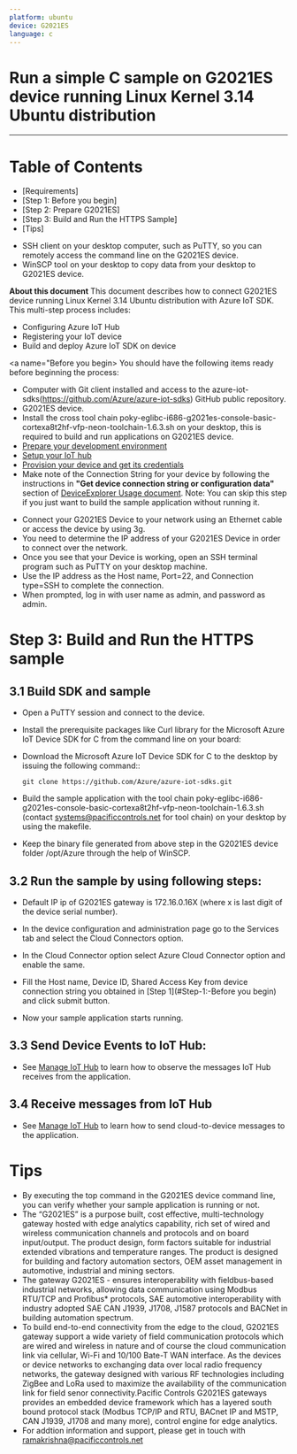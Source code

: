 ```yaml
---
platform: ubuntu
device: G2021ES
language: c
---
```


Run a simple C sample on G2021ES device running Linux Kernel 3.14 Ubuntu distribution
===
---

# Table of Contents

-   [Requirements]
-   [Step 1: Before you begin]
-   [Step 2: Prepare G2021ES]
-   [Step 3: Build and Run the HTTPS Sample]
-   [Tips]

<a name="Requirements"></a>
-   SSH client on your desktop computer, such as PuTTY, so you can remotely access the command line on the G2021ES device.
-   WinSCP tool on your desktop to copy data from your desktop to G2021ES device.

**About this document**
This document describes how to connect G2021ES device running Linux Kernel 3.14 Ubuntu distribution with Azure IoT SDK. This multi-step process includes:
-   Configuring Azure IoT Hub
-   Registering your IoT device
-   Build and deploy Azure IoT SDK on device

<a name="Before you begin></a>
You should have the following items ready before beginning the process:

-   Computer with Git client installed and access to the azure-iot-sdks(https://github.com/Azure/azure-iot-sdks) GitHub public repository.
-   G2021ES device. 
-   Install the cross tool chain poky-eglibc-i686-g2021es-console-basic-cortexa8t2hf-vfp-neon-toolchain-1.6.3.sh on your desktop, this is required to build and run applications on G2021ES device. 
-   [Prepare your development environment][setup-devbox-linux]
-   [Setup your IoT hub][lnk-setup-iot-hub]
-   [Provision your device and get its credentials][lnk-manage-iot-hub]
-   Make note of the Connection String for your device by following the instructions in **"Get device connection string or configuration data"** section of [DeviceExplorer Usage document](https://github.com/Azure/azure-iot-sdks/blob/master/tools/DeviceExplorer/doc/how_to_use_device_explorer.md).
Note: You can skip this step if you just want to build the sample application without running it.

<a name="Prepare G2021ES Device"></a>
-   Connect your G2021ES Device to your network using an Ethernet cable or access the device by using 3g.
-   You need to determine the IP address of your G2021ES Device in order to connect over the network.
-   Once you see that your Device is working, open an SSH terminal program such as PuTTY on your desktop machine.
-   Use the IP address as the Host name, Port=22, and Connection type=SSH to complete the connection.
-   When prompted, log in with user name as admin, and password as admin.

<a name="Build"></a>
# Step 3: Build and Run the HTTPS sample

<a name="Load"></a>
## 3.1 Build SDK and sample

-   Open a PuTTY session and connect to the device.

-   Install the prerequisite packages like Curl library for the Microsoft Azure IoT Device SDK for C from the command line on your board:
    
-   Download the Microsoft Azure IoT Device SDK for C to the desktop by issuing the following command::

        git clone https://github.com/Azure/azure-iot-sdks.git
		
-   Build the sample application with the tool chain poky-eglibc-i686-g2021es-console-basic-cortexa8t2hf-vfp-neon-toolchain-1.6.3.sh (contact systems@pacificcontrols.net for tool chain) on your desktop by using the makefile.

-   Keep the binary file generated from above step in the G2021ES device folder /opt/Azure through the help of WinSCP.


## 3.2 Run the sample by using following steps:

-   Default IP ip of G2021ES gateway is 172.16.0.16X (where x is last digit of the device serial number).

-   In the device configuration and administration page go to the Services tab and select the Cloud Connectors option.

-   In the Cloud Connector option select Azure Cloud Connector option and enable the same.

-   Fill the Host name, Device ID, Shared Access Key from device connection string you obtained in [Step 1](#Step-1:-Before you begin) and click submit button.

-   Now your sample application starts running.

## 3.3 Send Device Events to IoT Hub:   

-   See [Manage IoT Hub][lnk-manage-iot-hub] to learn how to observe the messages IoT Hub receives from the application.

## 3.4 Receive messages from IoT Hub

-   See [Manage IoT Hub][lnk-manage-iot-hub] to learn how to send cloud-to-device messages to the application.

<a name="tips"></a>
# Tips

-   By executing the top command in the G2021ES device command line, you can verify whether your sample application is running or not.
-	The “G2021ES” is a purpose built, cost effective, multi-technology gateway hosted with edge analytics capability, rich set of wired and wireless communication channels and protocols and on board input/output. The product design, form factors suitable for industrial extended vibrations and temperature ranges. The product is designed for building and factory automation sectors, OEM asset management in automotive, industrial and mining sectors.
-	The gateway G2021ES - ensures interoperability with fieldbus-based industrial networks, allowing data communication using Modbus RTU/TCP and Profibus* protocols, SAE automotive interoperability with industry adopted SAE CAN J1939, J1708, J1587 protocols and BACNet in building automation spectrum.
-	To build end-to-end connectivity from the edge to the cloud, G2021ES gateway support a wide variety of field communication protocols which are wired and wireless in nature and of course the cloud communication link via cellular, Wi-Fi and 10/100 Bate-T WAN interface. As the devices or device networks to exchanging data over local radio frequency networks, the gateway designed with various RF technologies including ZigBee and LoRa used to maximize the availability of the communication link for field senor connectivity.Pacific Controls G2021ES gateways provides an embedded device framework which has a layered south bound protocol stack (Modbus TCP/IP and RTU, BACnet IP and MSTP, CAN J1939, J1708 and many more), control engine for edge analytics.
-	For addtion information and support, please get in touch with ramakrishna@pacificcontrols.net


[setup-devbox-linux]: https://github.com/Azure/azure-iot-sdks/blob/master/c/doc/devbox_setup.md
[lnk-setup-iot-hub]: ../setup_iothub.md
[lnk-manage-iot-hub]: ../manage_iot_hub.md
